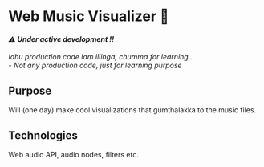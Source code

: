 # Web Music Visualizer 🎵

#### *⚠ Under active development !!*

*Idhu production code lam illinga, chumma for learning...*<br>
*- Not any production code, just for learning purpose*

## Purpose
Will (one day) make cool visualizations that gumthalakka to the music files.

## Technologies
Web audio API, audio nodes, filters etc.
